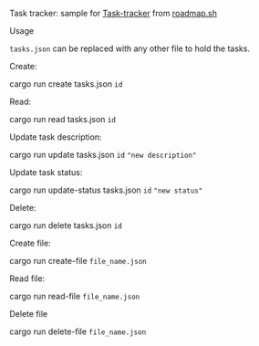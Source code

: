 Task tracker:
sample for [Task-tracker](https://roadmap.sh/projects/task-tracker) from [roadmap.sh](https://roadmap.sh/projects/task-tracker)


Usage

`tasks.json` can be replaced with any other file to hold the tasks.


Create:

cargo run create tasks.json `id`


Read:

cargo run read tasks.json `id`


Update task description:

cargo run update tasks.json `id` `"new description"`


Update task status:

cargo run update-status tasks.json `id` `"new status"`


Delete:

cargo run delete tasks.json `id`


Create file:

cargo run create-file `file_name.json`


Read file:

cargo run read-file `file_name.json`


Delete file

cargo run delete-file `file_name.json`

